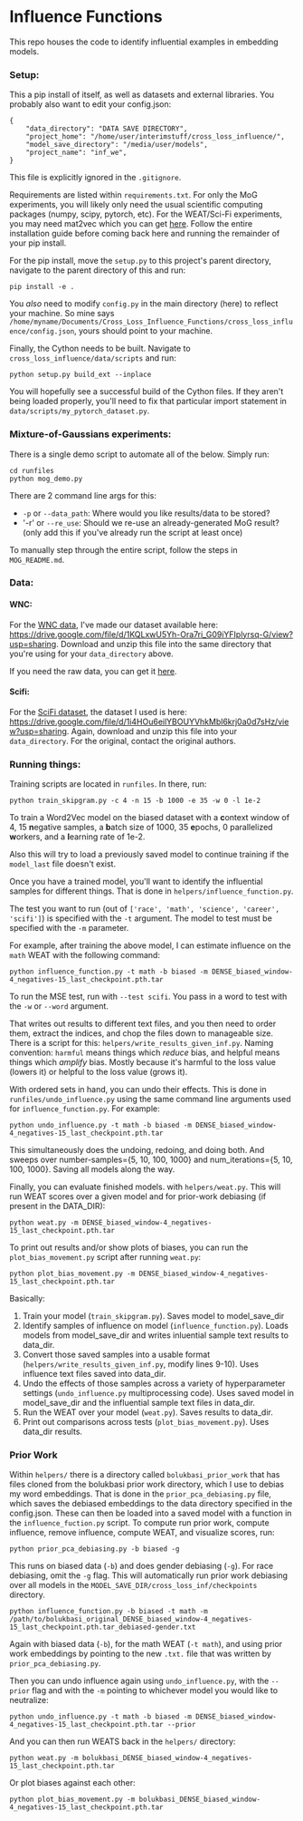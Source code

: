 # Influence Functions
This repo houses the code to identify influential examples in embedding models.

### Setup:
This a pip install of itself, as well as datasets and external libraries. You probably also want to edit your config.json:
```
{
    "data_directory": "DATA SAVE DIRECTORY",
    "project_home": "/home/user/interimstuff/cross_loss_influence/",
    "model_save_directory": "/media/user/models",
    "project_name": "inf_we",
}
```
This file is explicitly ignored in the `.gitignore`.

Requirements are listed within `requirements.txt`. For only the MoG experiments, you will likely only need the usual scientific computing packages (numpy, scipy, pytorch, etc). For the WEAT/Sci-Fi experiments, you may need mat2vec which you can get [here](https://github.com/materialsintelligence/mat2vec). Follow the entire installation guide before coming back here and running the remainder of your pip install.

For the pip install, move the `setup.py` to this project's parent directory, navigate to the parent directory of this and run:
```
pip install -e .
```
You _also_ need to modify `config.py` in the main directory (here) to reflect your machine. So mine says `/home/myname/Documents/Cross_Loss_Influence_Functions/cross_loss_influence/config.json`, yours should point to your machine.

Finally, the Cython needs to be built. Navigate to `cross_loss_influence/data/scripts` and run:
```
python setup.py build_ext --inplace
```
You will hopefully see a successful build of the Cython files. If they aren't being loaded properly, you'll need to fix that particular import statement in `data/scripts/my_pytorch_dataset.py`.


### Mixture-of-Gaussians experiments:

There is a single demo script to automate all of the below. Simply run:

```
cd runfiles
python mog_demo.py
```
There are 2 command line args for this:
* `-p` or `--data_path`: Where would you like results/data to be stored?
* '-r' or `--re_use`: Should we re-use an already-generated MoG result? (only add this if you've already run the script at least once)

To manually step through the entire script, follow the steps in `MOG_README.md`.

### Data:
#### WNC:
For the [WNC data](https://arxiv.org/abs/1911.09709v1), I've made our dataset available here: https://drive.google.com/file/d/1KQLxwU5Yh-Ora7ri_G09iYFIplyrsq-G/view?usp=sharing. Download and unzip this file into the same directory that you're using for your `data_directory` above.

If you need the raw data, you can get it [here](https://github.com/rpryzant/neutralizing-bias#data).
#### Scifi:
For the [SciFi dataset](https://www.aclweb.org/anthology/W19-3405/), the dataset I used is here: https://drive.google.com/file/d/1i4HOu6eilYBOUYVhkMbl6krj0a0d7sHz/view?usp=sharing. Again, download and unzip this file into your `data_directory`. For the original, contact the original authors.
### Running things:

Training scripts are located in `runfiles`. In there, run:
```
python train_skipgram.py -c 4 -n 15 -b 1000 -e 35 -w 0 -l 1e-2
```
To train a Word2Vec model on the biased dataset with a **c**ontext window of 4, 15 **n**egative samples, a **b**atch size of 1000, 35 **e**pochs, 0 parallelized **w**orkers, and a **l**earning rate of 1e-2.

Also this will try to load a previously saved model to continue training if the `model_last` file doesn't exist.

Once you have a trained model, you'll want to identify the influential samples for different things. That is done in `helpers/influence_function.py`.

The test you want to run (out of `['race', 'math', 'science', 'career', 'scifi']`) is specified with the `-t` argument. The model to test must be specified with the `-m` parameter.

For example, after training the above model, I can estimate influence on the `math` WEAT with the following command:
```
python influence_function.py -t math -b biased -m DENSE_biased_window-4_negatives-15_last_checkpoint.pth.tar
```

To run the MSE test, run with `--test scifi`. You pass in a word to test with the `-w` or `--word` argument.

That writes out results to different text files, and you then need to order them, extract the indices, and chop the files down to manageable size. There is a script for this: `helpers/write_results_given_inf.py`. Naming convention: `harmful` means things which _reduce_ bias, and helpful means things which _amplify_ bias. Mostly because it's harmful to the loss value (lowers it) or helpful to the loss value (grows it).

With ordered sets in hand, you can undo their effects. This is done in `runfiles/undo_influence.py` using the same command line arguments used for `influence_function.py`. For example:
```
python undo_influence.py -t math -b biased -m DENSE_biased_window-4_negatives-15_last_checkpoint.pth.tar
```
This simultaneously does the undoing, redoing, and doing both. And sweeps over number-samples={5, 10, 100, 1000} and num_iterations={5, 10, 100, 1000}. Saving all models along the way.

Finally, you can evaluate finished models. with `helpers/weat.py`. This will run WEAT scores over a given model and for prior-work debiasing (if present in the DATA_DIR):
```
python weat.py -m DENSE_biased_window-4_negatives-15_last_checkpoint.pth.tar
```

To print out results and/or show plots of biases, you can run the `plot_bias_movement.py` script after running `weat.py`:
```
python plot_bias_movement.py -m DENSE_biased_window-4_negatives-15_last_checkpoint.pth.tar
```

Basically:
1. Train your model (`train_skipgram.py`). Saves model to model_save_dir
1. Identify samples of influence on model (`influence_function.py`). Loads models from model_save_dir and writes inluential sample text results to data_dir.
1. Convert those saved samples into a usable format (`helpers/write_results_given_inf.py`, modify lines 9-10). Uses influence text files saved into data_dir.
1. Undo the effects of those samples across a variety of hyperparameter settings (`undo_influence.py` multiprocessing code). Uses saved model in model_save_dir and the influential sample text files in data_dir.
1. Run the WEAT over your model (`weat.py`). Saves results to data_dir.
1. Print out comparisons across tests (`plot_bias_movement.py`). Uses data_dir results.

### Prior Work
Within `helpers/` there is a directory called `bolukbasi_prior_work` that has files cloned from the bolukbasi prior work directory, which I use to debias my word embeddings. That is done in the `prior_pca_debiasing.py` file, which saves the debiased embeddings to the data directory specified in the config.json. These can then be loaded into a saved model with a function in the `influence_fuction.py` script.
To compute run prior work, compute influence, remove influence, compute WEAT, and visualize scores, run:
```
python prior_pca_debiasing.py -b biased -g
``` 
This runs on biased data (`-b`) and does gender debiasing (`-g`). For race debiasing, omit the `-g` flag. This will automatically run prior work debiasing over all models in the `MODEL_SAVE_DIR/cross_loss_inf/checkpoints` directory.
```
python influence_function.py -b biased -t math -m /path/to/bolukbasi_original_DENSE_biased_window-4_negatives-15_last_checkpoint.pth.tar_debiased-gender.txt
``` 
Again with biased data (`-b`), for the math WEAT (`-t math`), and using prior work embeddings by pointing to the new `.txt.` file that was written by `prior_pca_debiasing.py`.

Then you can undo influence again using `undo_influence.py`, with the `--prior` flag and with the `-m` pointing to whichever model you would like to neutralize:
```
python undo_influence.py -t math -b biased -m DENSE_biased_window-4_negatives-15_last_checkpoint.pth.tar --prior
```
And you can then run WEATS back in the `helpers/` directory:
```
python weat.py -m bolukbasi_DENSE_biased_window-4_negatives-15_last_checkpoint.pth.tar
```
Or plot biases against each other:
```
python plot_bias_movement.py -m bolukbasi_DENSE_biased_window-4_negatives-15_last_checkpoint.pth.tar
```
